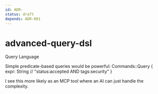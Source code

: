 ```yaml
---
id: ADR-
status: draft
depends: ADR-001
---
```


# advanced-query-dsl
  
Query Language

  Simple predicate-based queries would be powerful:
  Commands::Query {
      expr: String  // "status:accepted AND tags:security"
  }

I see this more likely as an MCP tool where an AI can just handle the complexity. 